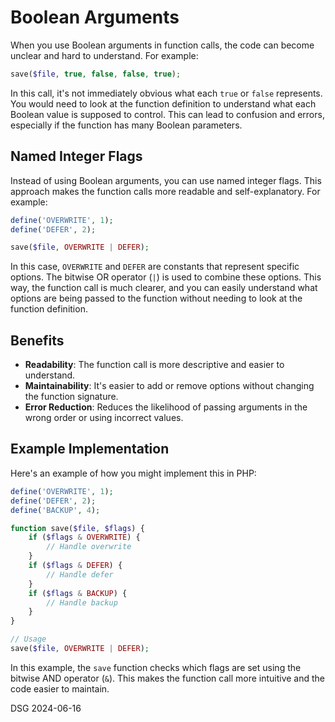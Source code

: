 # Boolean Arguments

When you use Boolean arguments in function calls, the code can become unclear and hard to
understand. For example:

```php
save($file, true, false, false, true);
```

In this call, it's not immediately obvious what each `true` or `false` represents. You would need to
look at the function definition to understand what each Boolean value is supposed to control. This
can lead to confusion and errors, especially if the function has many Boolean parameters.

## Named Integer Flags

Instead of using Boolean arguments, you can use named integer flags. This approach makes the
function calls more readable and self-explanatory. For example:

```php
define('OVERWRITE', 1);
define('DEFER', 2);

save($file, OVERWRITE | DEFER);
```

In this case, `OVERWRITE` and `DEFER` are constants that represent specific options. The bitwise OR
operator (`|`) is used to combine these options. This way, the function call is much clearer, and
you can easily understand what options are being passed to the function without needing to look at
the function definition.

## Benefits

-   **Readability**: The function call is more descriptive and easier to understand.
-   **Maintainability**: It's easier to add or remove options without changing the function
    signature.
-   **Error Reduction**: Reduces the likelihood of passing arguments in the wrong order or using
    incorrect values.

## Example Implementation

Here's an example of how you might implement this in PHP:

```php
define('OVERWRITE', 1);
define('DEFER', 2);
define('BACKUP', 4);

function save($file, $flags) {
    if ($flags & OVERWRITE) {
        // Handle overwrite
    }
    if ($flags & DEFER) {
        // Handle defer
    }
    if ($flags & BACKUP) {
        // Handle backup
    }
}

// Usage
save($file, OVERWRITE | DEFER);
```

In this example, the `save` function checks which flags are set using the bitwise AND operator
(`&`). This makes the function call more intuitive and the code easier to maintain.

DSG 2024-06-16
